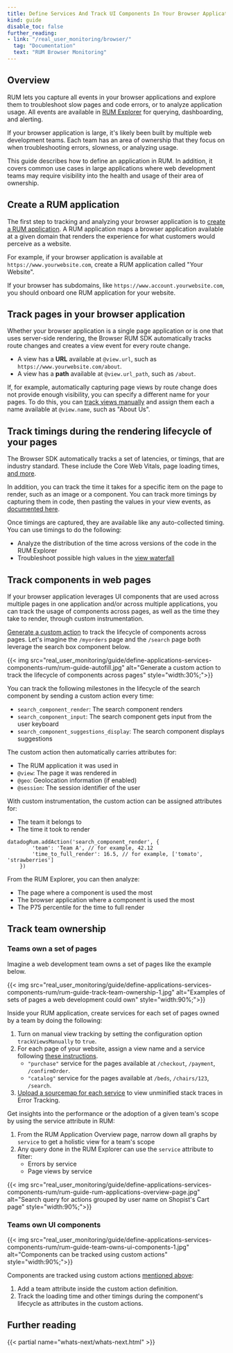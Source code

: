 ```yaml
---
title: Define Services And Track UI Components In Your Browser Application
kind: guide
disable_toc: false
further_reading:
- link: "/real_user_monitoring/browser/"
  tag: "Documentation"
  text: "RUM Browser Monitoring"
---
```


## Overview

RUM lets you capture all events in your browser applications and explore them to troubleshoot slow pages and code errors, or to analyze application usage. All events are available in [RUM Explorer][1] for querying, dashboarding, and alerting.

If your browser application is large, it's likely been built by multiple web development teams. Each team has an area of ownership that they focus on when troubleshooting errors, slowness, or analyzing usage.

This guide describes how to define an application in RUM. In addition, it covers common use cases in large applications where web development teams may require visibility into the health and usage of their area of ownership.

## Create a RUM application

The first step to tracking and analyzing your browser application is to [create a RUM application][2]. A RUM application maps a browser application available at a given domain that renders the experience for what customers would perceive as a website.

For example, if your browser application is available at `https://www.yourwebsite.com`, create a RUM application called "Your Website".

If your browser has subdomains, like `https://www.account.yourwebsite.com`, you should onboard one RUM application for your website.

## Track pages in your browser application

Whether your browser application is a single page application or is one that uses server-side rendering, the Browser RUM SDK automatically tracks route changes and creates a view event for every route change.

- A view has a **URL** available at `@view.url`, such as `https://www.yourwebsite.com/about`.
- A view has a **path** available at `@view.url_path`, such as `/about`.

If, for example, automatically capturing page views by route change does not provide enough visibility, you can specify a different name for your pages. To do this, you can [track views manually][3] and assign them each a name available at `@view.name`, such as "About Us".

## Track timings during the rendering lifecycle of your pages

The Browser SDK automatically tracks a set of latencies, or timings, that are industry standard. These include the Core Web Vitals, page loading times, [and more][4].

In addition, you can track the time it takes for a specific item on the page to render, such as an image or a component. You can track more timings by capturing them in code, then pasting the values in your view events, as [documented here][5].

Once timings are captured, they are available like any auto-collected timing. You can use timings to do the following:

- Analyze the distribution of the time across versions of the code in the RUM Explorer
- Troubleshoot possible high values in the [view waterfall][6]

## Track components in web pages

If your browser application leverages UI components that are used across multiple pages in one application and/or across multiple applications, you can track the usage of components across pages, as well as the time they take to render, through custom instrumentation.

[Generate a custom action][7] to track the lifecycle of components across pages. Let's imagine the `/myorders` page and the `/search` page both leverage the search box component below.

{{< img src="real_user_monitoring/guide/define-applications-services-components-rum/rum-guide-autofill.jpg" alt="Generate a custom action to track the lifecycle of components across pages" style="width:30%;">}}

You can track the following milestones in the lifecycle of the search component by sending a custom action every time:

- `search_component_render`: The search component renders
- `search_component_input`: The search component gets input from the user keyboard
- `search_component_suggestions_display`: The search component displays suggestions 

The custom action then automatically carries attributes for:

- The RUM application it was used in
- `@view`: The page it was rendered in
- `@geo`: Geolocation information (if enabled)
- `@session`: The session identifier of the user

With custom instrumentation, the custom action can be assigned attributes for:

- The team it belongs to
- The time it took to render

```
datadogRum.addAction('search_component_render', {
        'team': 'Team A', // for example, 42.12
        'time_to_full_render': 16.5, // for example, ['tomato', 'strawberries']
    })

```

From the RUM Explorer, you can then analyze:

- The page where a component is used the most
- The browser application where a component is used the most 
- The P75 percentile for the time to full render

## Track team ownership

### Teams own a set of pages

Imagine a web development team owns a set of pages like the example below.

{{< img src="real_user_monitoring/guide/define-applications-services-components-rum/rum-guide-track-team-ownership-1.jpg" alt="Examples of sets of pages a web development could own" style="width:90%;">}}

Inside your RUM application, create services for each set of pages owned by a team by doing the following:

1. Turn on manual view tracking by setting the configuration option `trackViewsManually` to `true`.
2. For each page of your website, assign a view name and a service following [these instructions][8].
   - `"purchase"` service for the pages available at `/checkout`, `/payment`, `/confirmOrder`.
   - `"catalog"` service for the pages available at `/beds`, `/chairs/123`, `/search`.
3. [Upload a sourcemap for each service][9] to view unminified stack traces in Error Tracking. 

Get insights into the performance or the adoption of a given team's scope by using the service attribute in RUM:

1. From the RUM Application Overview page, narrow down all graphs by `service` to get a holistic view for a team's scope
2. Any query done in the RUM Explorer can use the `service` attribute to filter: 
   - Errors by service 
   - Page views by service 

{{< img src="real_user_monitoring/guide/define-applications-services-components-rum/rum-guide-rum-applications-overview-page.jpg" alt="Search query for actions grouped by user name on Shopist's Cart page" style="width:90%;">}}

### Teams own UI components

{{< img src="real_user_monitoring/guide/define-applications-services-components-rum/rum-guide-team-owns-ui-components-1.jpg" alt="Components can be tracked using custom actions" style="width:90%;">}}

Components are tracked using custom actions [mentioned above][10]: 

1. Add a team attribute inside the custom action definition. 
2. Track the loading time and other timings during the component's lifecycle as attributes in the custom actions. 

## Further reading

{{< partial name="whats-next/whats-next.html" >}}

[1]: /real_user_monitoring/explorer/
[2]: /real_user_monitoring/browser/#setup
[3]: /real_user_monitoring/browser/modifying_data_and_context/?tab=npm#override-default-rum-view-names
[4]: /real_user_monitoring/browser/monitoring_page_performance/#all-performance-metrics
[5]: /real_user_monitoring/browser/monitoring_page_performance/#add-your-own-performance-timing
[6]: /real_user_monitoring/browser/monitoring_page_performance/#overview
[7]: /real_user_monitoring/guide/send-rum-custom-actions/?tab=npm
[8]: /real_user_monitoring/browser/modifying_data_and_context/?tab=npm#override-default-rum-view-names
[9]: /real_user_monitoring/guide/upload-javascript-source-maps/?tabs=webpackjs#upload-your-source-maps
[10]: #track-components-in-web-pages